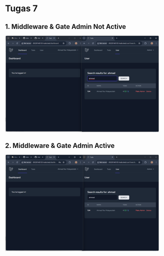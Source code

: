 # Tugas 7

## 1. Middleware & Gate Admin Not Active

![alt text](<screenshot/tugas7/1. Middleware & Gate Admin Not Active.png>)

## 2. Middleware & Gate Admin Active

![alt text](<screenshot/tugas7/2. Middleware & Gate Admin Active.png>)

